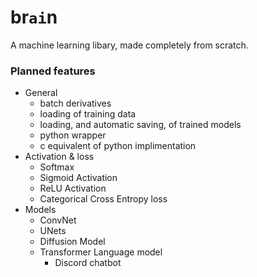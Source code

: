 # br`ai`n
A machine learning libary, made completely from scratch.

### Planned features
- General
    - batch derivatives
    - loading of training data
    - loading, and automatic saving, of trained models
    - python wrapper
    - c equivalent of python implimentation
- Activation & loss
    - Softmax
    - Sigmoid Activation
    - ReLU Activation
    - Categorical Cross Entropy loss
- Models
    - ConvNet
    - UNets
    - Diffusion Model
    - Transformer Language model
        - Discord chatbot
